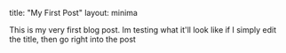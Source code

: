 title: "My First Post"
layout: minima

This is my very first blog post. Im testing what it'll look like if I simply edit the title, then go right into the post
